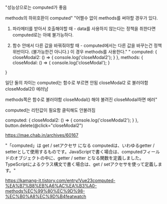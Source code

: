 "성능상으로는 computed가 좋음 

methods의 하위호환이 computed"
"어쩔수 없이 methods를 써야할 경우가 있다.



1. 파라메터를 받아서 호출해야할 때 - data를 사용하지 않는다는 정책을 취한다면 computed로는 아예 불가능하다.

2. 함수 안에서 다른 값을 바꿔줘야할 때 - computed에서는 다른 값을 바꾸는건 정책위반이다. (불가능한건 아니다.) 이 경우 methods를 사용한다."
"  computed: {
      closeModal2: () => {
          console.log('closeModal2');
      }
  },
  methods: {
      closeModal: () => {
          console.log('closeModal');
      }

  }

일단 둘의 차이는 
computed는 함수로 부르면 안됨
closeModal2 로 불러야함 closeModal2() 에러남 

methods쪽은 함수로 불러야함 
closeModal() 해야 불려진 closeModal하면 에러"

computed는 리턴값이 필요함 클릭해도 안불려짐

  computed: {
      closeModal2: () => {
          console.log('closeModal2');
      }
  },
  button.delete(@click="closeModal2")


https://mae.chab.in/archives/60167

"「computed」は get / setアクセサ になる
computedは、いわゆるgetter / setterとして使用するものです。JavaScriptで書く場合は、computedフィールドのオブジェクトの中に、getter / setter となる関数を定義しました。TypeScriptによるクラス構文で書く場合は、get / setアクセサを使って定義します。"


https://kamang-it.tistory.com/entry/Vue23computed-%EA%B7%B8%EB%A6%AC%EA%B3%A0-methods%EC%99%80%EC%9D%98-%EC%B0%A8%EC%9D%B4featwatch